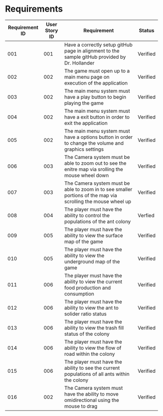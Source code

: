 # Requirements

| Requirement ID | User Story ID | Requirement | Status |
|----------------|---------------|-------------|--------|
|            001 |           001 | Have a correctly setup gitHub page in alignment to the sample gitHub provided by Dr. Hollander | Verified | 
|            002 |           002 | The game must open up to a main menu page on execution of the application | Verified | 
|            003 |           002 | The main menu system must have a play button to begin playing the game | Verified | 
|            004 |           002 | The main menu system must have a exit button in order to exit the application | Verified | 
|            005 |           002 | The main menu system must have a options button in order to change the volume and graphics settings | Verified | 
|            006 |           003 | The Camera system must be able to zoom out to see the enitre map via srolling the mouse wheel down | Verified | 
|            007 |           003 | The Camera system must be able to zoom in to see smaller portions of the map via scrolling the mouse wheel up | Verified | 
|            008 |           004 | The player must have the ability to control the populations of the ant colony | Verfied | 
|            009 |           005 | The player must have the ability to view the surface map of the game | Verified | 
|            010 |           005 | The player must have the ability to view the underground map of the game | Verified | 
|            011 |           006 | The player must have the ability to view the current food production and consumption | Verified | 
|            012 |           006 | The player must have the ability to view the ant to solider ratio status | Verified | 
|            013 |           006 | The player must have the ability to view the trash fill status of the colony | Verified | 
|            014 |           006 | The player must have the ability to view the flow of road within the colony | Verified | 
|            015 |           006 | The player must have the ability to see the current populations of all ants within the colony | Verified | 
|            016 |           002 | The Camera system must have the ability to move omidirectional using the mouse to drag | Verified |
